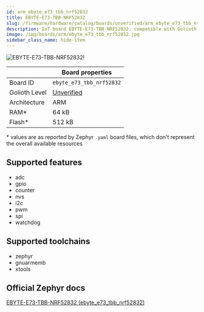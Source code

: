 ```yaml
---
id: arm_ebyte_e73_tbb_nrf52832
title: EBYTE-E73-TBB-NRF52832
slug: /firmware/hardware/catalog/boards/unverified/arm_ebyte_e73_tbb_nrf52832
description: IoT board EBYTE-E73-TBB-NRF52832, compatible with Golioth at unverified level.
image: /img/boards/arm/ebyte_e73_tbb_nrf52832.jpg
sidebar_class_name: hide-item
---
```


[//]: # (This is an auto-generated file, do not edit! Changes to it will be lost upon re-generation)

![EBYTE-E73-TBB-NRF52832!](/img/boards/arm/ebyte_e73_tbb_nrf52832.jpg "EBYTE-E73-TBB-NRF52832")

|                | Board properties     |
| -------------  | -------------------- |
| Board ID       | `ebyte_e73_tbb_nrf52832` |
| Golioth Level  | [Unverified](/firmware/hardware#unverified-boards) |
| Architecture   | ARM |
| RAM*           | 64 kB |
| Flash*         | 512 kB |

\* values are as reported by Zephyr `.yaml` board files, which don't represent the overall available resources



## Supported features

* adc
* gpio
* counter
* nvs
* i2c
* pwm
* spi
* watchdog

## Supported toolchains

* zephyr
* gnuarmemb
* xtools

## Official Zephyr docs

[EBYTE-E73-TBB-NRF52832 (ebyte_e73_tbb_nrf52832)](https://docs.zephyrproject.org/latest/boards/arm/ebyte_e73_tbb_nrf52832/doc/index.html)
